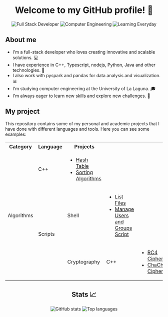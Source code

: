 <h1 align="center">Welcome to my GitHub profile! 👋</h1>

<p align="center">
  <img src="https://img.shields.io/badge/Full%20Stack-Developer-blue" alt="Full Stack Developer">
  <img src="https://img.shields.io/badge/Computer-Engineering-orange" alt="Computer Engineering">
  <img src="https://img.shields.io/badge/Learning-Everyday-green" alt="Learning Everyday">
</p>

## About me

- I'm a full-stack developer who loves creating innovative and scalable solutions. 💻
- I have experience in C++, Typescript, nodejs, Python, Java and other technologies. 🚀
- I also work with pyspark and pandas for data analysis and visualization. 📊
- I'm studying computer engineering at the University of La Laguna. 🎓
- I'm always eager to learn new skills and explore new challenges. 🌱

## My project

This repository contains some of my personal and academic projects that I have done with different languages and tools. Here you can see some examples:

<table>
  <tr>
    <th>Category</th>
    <th>Language</th>
    <th>Projects</th>
  </tr>
  <tr>
    <td rowspan="3">Algorithms</td>
    <td>C++</td>
    <td>
      <ul>
        <li><a href="https://github.com/stephaniearismendi/TablaHash">Hash Table</a></li>
        <li><a href="https://github.com/stephaniearismendi/Sorting">Sorting Algorithms</a></li>
      </ul>
    </td>
  </tr>
  <tr>
    <td rowspan="2">Scripts</td>
    <td>Shell</td>
    <td>
      <ul>
        <li><a href="https://github.com/stephaniearismendi/sistemasoperativos">List Files</a></li>
        <li><a href="https://github.com/stephaniearismendi/administracion_de_sistemas">Manage Users and Groups Script</a></li> 
      </ul> 
    </td> 
  </tr> 
  <tr> 
    <td>Cryptography</td> 
    <td>C++</td> 
    <td> 
      <ul> 
        <li><a href="https://github.com/stephaniearismendi/RC4-SSI">RC4 Cipher</a></li> 
        <li><a href="https://github.com/stephaniearismendi/ChaCha20">ChaCha20 Cipher</a></li> 
      </ul> 
    </td> 
  </tr> 
</table>

<h2 align="center">Stats 📈</h2>

<p align="center">
  <img src="https://github-readme-stats.vercel.app/api?username=stephaniearismendi&show_icons=true&theme=radical" alt="GitHub stats">
  <img src="https://github-readme-stats.vercel.app/api/top-langs/?username=stephaniearismendi&layout=compact&theme=radical" alt="Top languages">
</p>
